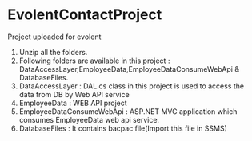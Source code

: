 # EvolentContactProject
Project uploaded for evolent
1. Unzip all the folders.
2. Following folders are available in this project : DataAccessLayer,EmployeeData,EmployeeDataConsumeWebApi & DatabaseFiles.
3. DataAccessLayer : DAL.cs class in this project is used to access the data from DB by Web API service
4. EmployeeData : WEB API project
5. EmployeeDataConsumeWebApi : ASP.NET MVC application which consumes EmployeeData web api service.
5. DatabaseFiles : It contains bacpac file(Import this file in SSMS)
